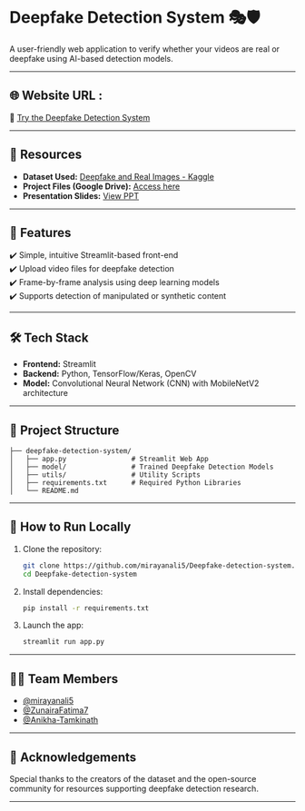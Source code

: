 # Deepfake Detection System 🎭🛡️

A user-friendly web application to verify whether your videos are real or deepfake using AI-based detection models.

---

## 🌐 Website URL : 

🔗 [Try the Deepfake Detection System](https://deepfake-detection-system.streamlit.app/)

---

## 📂 Resources

- **Dataset Used:** [Deepfake and Real Images - Kaggle](https://www.kaggle.com/datasets/manjilkarki/deepfake-and-real-images)  
- **Project Files (Google Drive):** [Access here](https://drive.google.com/drive/folders/1r_vc2QHYfN7bJsg1RsacB8VFjSBwev6b?usp=sharing)  
- **Presentation Slides:** [View PPT](https://www.canva.com/design/DAGkFK6l4Ms/-UXwZ4qkf-qVCpAAj9s01Q/view?utlId=he9e0c2d2a6#10)  

---

## 🚀 Features

✔️ Simple, intuitive Streamlit-based front-end  
✔️ Upload video files for deepfake detection  
✔️ Frame-by-frame analysis using deep learning models  
✔️ Supports detection of manipulated or synthetic content  

---

## 🛠️ Tech Stack

- **Frontend:** Streamlit  
- **Backend:** Python, TensorFlow/Keras, OpenCV  
- **Model:** Convolutional Neural Network (CNN) with MobileNetV2 architecture  

---

## 📁 Project Structure

```
├── deepfake-detection-system/
│   ├── app.py                # Streamlit Web App
│   ├── model/                # Trained Deepfake Detection Models
│   ├── utils/                # Utility Scripts
│   ├── requirements.txt      # Required Python Libraries
│   └── README.md
```

---

## 🌟 How to Run Locally

1. Clone the repository:
   ```bash
   git clone https://github.com/mirayanali5/Deepfake-detection-system.git
   cd Deepfake-detection-system
   ```
2. Install dependencies:
   ```bash
   pip install -r requirements.txt
   ```
3. Launch the app:
   ```bash
   streamlit run app.py
   ```

---

## 👨‍💻 Team Members

- [@mirayanali5](https://github.com/mirayanali5)  
- [@ZunairaFatima7](https://github.com/ZunairaFatima9)  
- [@Anikha-Tamkinath](https://github.com/Anikhatamkinath)  

---

## 👊 Acknowledgements

Special thanks to the creators of the dataset and the open-source community for resources supporting deepfake detection research.

---
